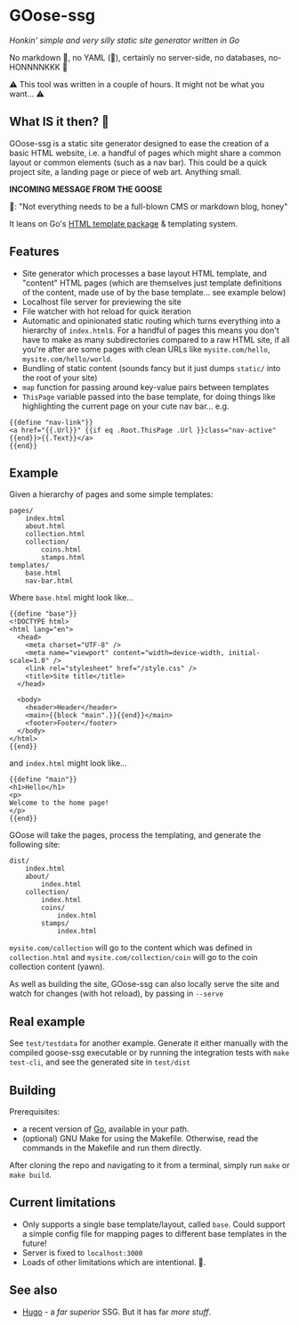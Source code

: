 # GOose-ssg

_Honkin' simple and very silly static site generator written in Go_

No markdown 🫨, no YAML (🥂), certainly no server-side, no databases, no-HONNNNKKK 🪿

:warning: This tool was written in a couple of hours. It might not be what you want... :warning:

## What IS it then? 🪿

GOose-ssg is a static site generator designed to ease the creation of a basic HTML website, i.e. a handful of pages which might share a common layout or common elements (such as a nav bar). This could be a quick project site, a landing page or piece of web art. Anything small.

**INCOMING MESSAGE FROM THE GOOSE**

🪿: "Not everything needs to be a full-blown CMS or markdown blog, honey"

It leans on Go's [HTML template package](https://pkg.go.dev/html/template) & templating system.

## Features

- Site generator which processes a base layout HTML template, and "content" HTML pages (which are themselves just template definitions of the content, made use of by the base template... see example below)
- Localhost file server for previewing the site
- File watcher with hot reload for quick iteration
- Automatic and opinionated static routing which turns everything into a hierarchy of `index.html`s. For a handful of pages this means you don't have to make as many subdirectories compared to a raw HTML site, if all you're after are some pages with clean URLs like `mysite.com/hello`, `mysite.com/hello/world`.
- Bundling of static content (sounds fancy but it just dumps `static/` into the root of your site)
- `map` function for passing around key-value pairs between templates
- `ThisPage` variable passed into the base template, for doing things like highlighting the current page on your cute nav bar... e.g.

```
{{define "nav-link"}}
<a href="{{.Url}}" {{if eq .Root.ThisPage .Url }}class="nav-active" {{end}}>{{.Text}}</a>
{{end}}
```

## Example

Given a hierarchy of pages and some simple templates:

```
pages/
    index.html
    about.html
    collection.html
    collection/
        coins.html
        stamps.html
templates/
    base.html
    nav-bar.html
```

Where `base.html` might look like...

```
{{define "base"}}
<!DOCTYPE html>
<html lang="en">
  <head>
    <meta charset="UTF-8" />
    <meta name="viewport" content="width=device-width, initial-scale=1.0" />
    <link rel="stylesheet" href="/style.css" />
    <title>Site title</title>
  </head>

  <body>
    <header>Header</header>
    <main>{{block "main".}}{{end}}</main>
    <footer>Footer</footer>
  </body>
</html>
{{end}}
```

and `index.html` might look like...

```
{{define "main"}}
<h1>Hello</h1>
<p>
Welcome to the home page!
</p>
{{end}}
```

GOose will take the pages, process the templating, and generate the following site:

```
dist/
    index.html
    about/
        index.html
    collection/
        index.html
        coins/
            index.html
        stamps/
            index.html
```

`mysite.com/collection` will go to the content which was defined in `collection.html` and `mysite.com/collection/coin` will go to the coin collection content (yawn).

As well as building the site, GOose-ssg can also locally serve the site and watch for changes (with hot reload), by passing in `--serve`

## Real example

See `test/testdata` for another example. Generate it either manually with the compiled goose-ssg executable or by running the integration tests with `make test-cli`, and see the generated site in `test/dist`

## Building

Prerequisites:

- a recent version of [Go](https://go.dev/), available in your path.
- (optional) GNU Make for using the Makefile. Otherwise, read the commands in the Makefile and run them directly.

After cloning the repo and navigating to it from a terminal, simply run `make` or `make build`.

## Current limitations

- Only supports a single base template/layout, called `base`. Could support a simple config file for mapping pages to different base templates in the future!
- Server is fixed to `localhost:3000`
- Loads of other limitations which are intentional. 🪿.

## See also

- [Hugo](https://gohugo.io/) - a *far superior* SSG. But it has far _more stuff_.
